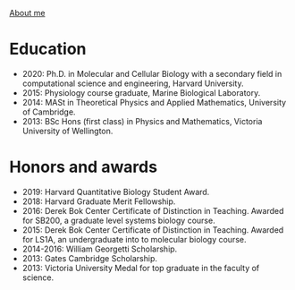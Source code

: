 [About me](./about-me.html)

# Education
- 2020: Ph.D. in Molecular and Cellular Biology with a secondary field in computational science and engineering, Harvard University.
- 2015: Physiology course graduate, Marine Biological Laboratory.
- 2014: MASt in Theoretical Physics and Applied Mathematics, University of Cambridge.
- 2013: BSc Hons (first class) in Physics and Mathematics, Victoria University of Wellington.

# Honors and awards
- 2019: Harvard Quantitative Biology Student Award.
- 2018: Harvard Graduate Merit Fellowship.
- 2016: Derek Bok Center Certificate of Distinction in Teaching. Awarded for SB200, a graduate level systems biology course.
- 2015: Derek Bok Center Certificate of Distinction in Teaching. Awarded for LS1A, an undergraduate into to molecular biology course.
- 2014-2016: William Georgetti Scholarship.
- 2013: Gates Cambridge Scholarship.
- 2013: Victoria University Medal for top graduate in the faculty of science.
